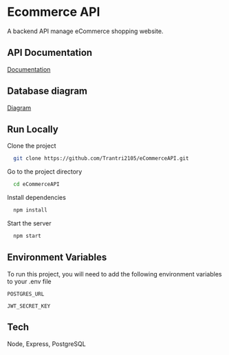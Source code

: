 # Ecommerce API

A backend API manage eCommerce shopping website.


## API Documentation

[Documentation](https://documenter.getpostman.com/view/32925493/2sA2xb7bKd)


## Database diagram

[Diagram](https://dbdiagram.io/d/eCommerce-65e4a6d5cd45b569fb66a2e6)
## Run Locally

Clone the project

```bash
  git clone https://github.com/Trantri2105/eCommerceAPI.git
```

Go to the project directory

```bash
  cd eCommerceAPI
```

Install dependencies

```bash
  npm install
```

Start the server

```bash
  npm start
```


## Environment Variables

To run this project, you will need to add the following environment variables to your .env file

`POSTGRES_URL`

`JWT_SECRET_KEY`


## Tech 

Node, Express, PostgreSQL
